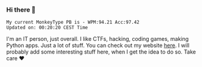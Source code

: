 ### Hi there 👋
<!-- PB START -->
```
My current MonkeyType PB is - WPM:94.21 Acc:97.42
Updated on: 00:20:20 CEST Time
```
<!-- PB END -->
I'm an IT person, just overall. I like CTFs, hacking, coding games, making Python apps. Just a lot of stuff.
You can check out my website [here](https://skill3472.github.io/).
I will probably add some interesting stuff here, when I get the idea to do so. Take care ❤️
